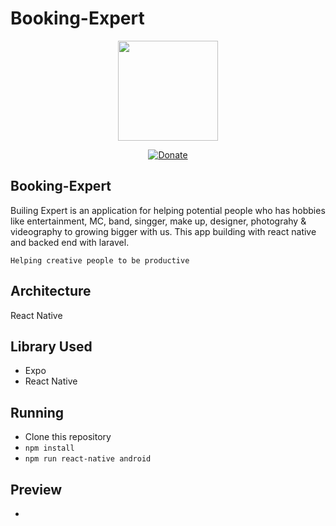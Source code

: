 # Booking-Expert
<p align="center"><img src="https://raw.githubusercontent.com/kahell/booking-expert/master/reactnative.png" width="160"></p>
<p align="center">
<a href="#" rel="nofollow"><img src="https://camo.githubusercontent.com/aa6cd44c832344c7b6e5edfc8524c46d4bec971b/68747470733a2f2f696d672e736869656c64732e696f2f62616467652f446f6e6174652d50617950616c2d677265656e2e7376673f6d61784167653d363030" alt="Donate" data-canonical-src="https://img.shields.io/badge/Donate-PayPal-green.svg?maxAge=600" style="max-width:100%;"></a>
</p>

## Booking-Expert
Builing Expert is an application for helping potential people who has hobbies like entertainment, MC, band, singger, make up, designer, photograhy &amp; videography to growing bigger with us. This app building with react native and backed end with laravel.
```
Helping creative people to be productive
```
## Architecture
React Native

## Library Used
- Expo
- React Native

## Running
- Clone this repository
- ``` npm install ```
- ``` npm run react-native android ```

## Preview
-

